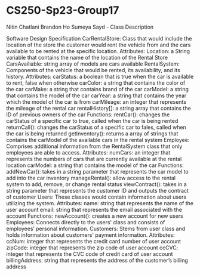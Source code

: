 # CS250-Sp23-Group17

Nitin Chatlani
Brandon Ho
Sumeya Sayd - Class Description

Software Design Specification
CarRentalStore: Class that would include the location of the store the customer would rent the vehicle from and the cars available to be rented at the specific location. 
Attributes:
Location: a String variable that contains the name of the location of the Rental Store
CarsAvailiable: string array of models are cars available
RentalSystem: Components of the vehicle that would be rented, its availability, and its history.
Attributes:
carStatus: a boolean that is true when the car is available to rent, false when otherwise
carColor: a string that contains the color of the car
carMake: a string that contains brand of the car
carModel: a string that contains the model of the car
carYear: a string that contains the year which the model of the car is from
carMileage: an integer that represents the mileage of the rental car
rentalHistory[]: a string array that contains the ID of previous owners of the car
Functions: 
rentCar(): changes the carStatus of a specific car to true, called when the car is being rented
returnCall(): changes the carStatus of a specific car to fales, called when the car is being returned
getInventory(): returns a array of strings that contains the carModel of the available cars in the rental system
Employee: Comprises additional information from the RentalSystem class that only employees are able to access. 
Attributes: 
numCars: an integer that represents the numbers of cars that are currently available at the rental location
carModel: a string that contains the model of the car
Functions:
addNewCar(): takes in a string parameter that represents the car model to add into the car inventory
manageRental(): allow access to the rental system to add, remove, or change rental status
viewContract(): takes in a string parameter that represents the customer ID and outputs the contract of customer
Users: These classes would contain information about users utilizing the system. 
Attributes:
name: string that represents the name of the user account
email: string that represents the email associated with the account
Functions:
newAccount(): creates a new account for new users
Employees: Connects directly to the users' class and consists of employees’ personal information.
Customers: Stems from user class and holds information about customers' payment information. 
Attributes:
ccNum: integer that represents the credit card number of user account
zipCode: integer that represents the zip code of user account
ccCVC: integer that represents the CVC code of credit card of user account
billingAddress: string that represents the address of the customer’s billing address
